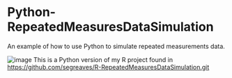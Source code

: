 # Python-RepeatedMeasuresDataSimulation
An example of how to use Python to simulate repeated measurements data.

![image](https://github.com/user-attachments/assets/3f265ce5-4406-4d26-b6eb-ebaf592ab76c)
This is a Python version of my R project found in
https://github.com/segreaves/R-RepeatedMeasuresDataSimulation.git
